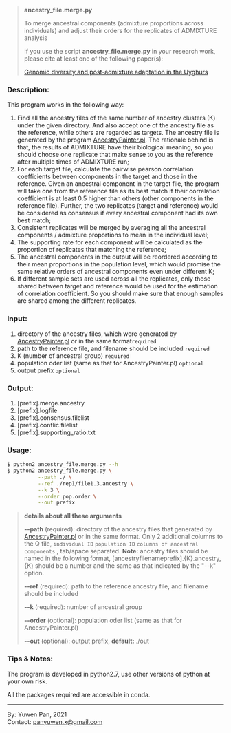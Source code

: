 > **ancestry_file.merge.py**
>
> To merge ancestral components (admixture proportions across individuals) and adjust their orders for the replicates of ADMIXTURE analysis
>
> If you use the script **ancestry_file.merge.py** in your research work, please cite at least one of the following paper(s):
>
> [Genomic diversity and post-admixture adaptation in the Uyghurs](https://doi.org/10.1093/nsr/nwab124)

### Description: 

This program works in the following way: 

1. Find all the ancestry files of the same number of ancestry clusters (K) under the given directory. And also accept one of the ancestry file as the reference, while others are regarded as targets. The ancestry file is generated by the program [AncestryPainter.pl](https://github.com/Shuhua-Group/AncestryPainter). The rationale behind is that, the results of ADMIXTURE have their biological meaning, so you should choose one replicate that make sense to you as the reference after multiple times of ADMIXTURE run;
2. For each target file, calculate the pairwise pearson correlation coefficients between components in the target and those in the reference. Given an ancestral component in the target file, the program will take one from the reference file as its best match if their correlation coefficient is at least 0.5 higher than others (other components in the reference file). Further, the two replicates (target and reference) would be considered as consensus if every ancestral component had its own best match; 
3. Consistent replicates will be merged by averaging all the ancestral components / admixture proportions to mean in the individual level;
4. The supporting rate for each component will be calculated as the proportion of replicates that matching the reference;
5. The ancestral components in the output will be reordered according to their mean proportions in the population level, which would promise the same relative orders of ancestral components even under different K;
6. If different sample sets are used across all the replicates, only those shared between target and reference would be used for the estimation of correlation coefficient. So you should make sure that enough samples are shared among the different replicates. 

### Input:

1. directory of  the ancestry files, which were generated by [AncestryPainter.pl](https://github.com/Shuhua-Group/AncestryPainter) or in the same format`required` 
2. path to the reference file, and filename should be included `required` 
3. K (number of ancestral group) `required` 
4. population oder list (same as that for AncestryPainter.pl) `optional`
5. output prefix `optional`

### Output:

1. [prefix].merge.ancestry
2. [prefix].logfile
3. [prefix].consensus.filelist
4. [prefix].conflic.filelist
5. [prefix].supporting_ratio.txt

### Usage:

``` bash
$ python2 ancestry_file.merge.py --h
$ python2 ancestry_file.merge.py \
          --path ./ \
          --ref ./rep1/file1.3.ancestry \
          --k 3 \
          --order pop.order \
          --out prefix
```

> **details about all these arguments** 
>
> **--path** (required): directory of  the ancestry files that generated by [AncestryPainter.pl](https://github.com/Shuhua-Group/AncestryPainter) or in the same format. Only 2 additional columns to the Q file, `individual ID` `population ID` `columns of ancestral components` , tab/space separated. **Note:** ancestry files should be named in the following format, [ancestryfilenameprefix].{K}.ancestry, {K} should be a number and the same as that indicated by the "--k" option. 
>
> **--ref** (required): path to the reference ancestry file, and filename should be included
>
> **--k** (required): number of ancestral group
>
> **--order** (optional): population oder list (same as that for AncestryPainter.pl)
>
> **--out** (optional): output prefix, **default:** ./out

### Tips & Notes:

The program is developed in python2.7, use other versions of python at your own risk. 

All the packages required are accessible in conda. 

---

By: Yuwen Pan, 2021  
Contact: panyuwen.x@gmail.com